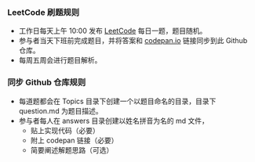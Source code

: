 ### LeetCode 刷题规则

- 工作日每天上午 10:00 发布 [LeetCode](https://leetcode-cn.com/problemset/all/) 每日一题，题目随机。
- 参与者当天下班前完成题目，并将答案和 [codepan.io](https://codepen.io/) 链接同步到此 Github 仓库。
- 每周五周会进行题目解析。

### 同步 Github 仓库规则
- 每道题都会在 Topics 目录下创建一个以题目命名的目录，目录下 question.md 为题目描述。
- 参与者每人在 answers 目录创建以姓名拼音为名的 md 文件，
  - 贴上实现代码（必要）
  - 附上 codepan 链接（必要）
  - 简要阐述解题思路（可选）
